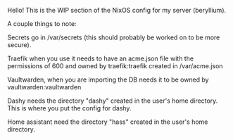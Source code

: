Hello! This is the WIP section of the NixOS config for my server (beryllium).

A couple things to note:

Secrets go in /var/secrets (this should probably be worked on to be more secure).

Traefik when you use it needs to have an acme.json file with the permissions of 600 and owned by traefik:traefik created in /var/acme.json

Vaultwarden, when you are importing the DB needs it to be owned by vaultwarden:vaultwarden

Dashy needs the directory "dashy" created in the user's home directory. This is where you put the config for dashy.

Home assistant need the directory "hass" created in the user's home directory.